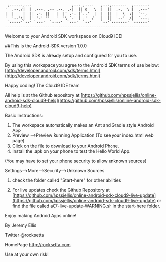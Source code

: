 
     ,-----.,--.                  ,--. ,---.   ,--.,------.  ,------.
    '  .--./|  | ,---. ,--.,--. ,-|  || o   \  |  ||  .-.  \ |  .---'
    |  |    |  || .-. ||  ||  |' .-. |`..'  |  |  ||  |  \  :|  `--, 
    '  '--'\|  |' '-' ''  ''  '\ `-' | .'  /   |  ||  '--'  /|  `---.
     `-----'`--' `---'  `----'  `---'  `--'    `--'`-------' `------'
    ----------------------------------------------------------------- 


Welcome to your Android SDK workspace on Cloud9 IDE!

##This is the Android-SDK version 1.0.0

The Android SDK is already setup and configured for you to use.

By using this workspace you agree to the Android SDK terms of use below:
[http://developer.android.com/sdk/terms.html](http://developer.android.com/sdk/terms.html)

Happy coding!
The Cloud9 IDE team

All help is at the Github repository at [https://github.com/hpssjellis/online-android-sdk-cloud9-help](https://github.com/hpssjellis/online-android-sdk-cloud9-help)

Basic Instructions:

1. The workspace automatically makes an Ant and Gradle style Android App
1. Preview -->Preview Running Application (To see your index.html web page)
1. Click on the file to download to your Android Phone. 
1. Install the .apk on your phone to test the Hello World App. 

(You may have to set your phone security to allow unknown sources)

Settings-->More-->Security-->Unknown Sources

1. check the folder called "Start-here" for other abilities

1. For live updates check the Github Repository at [https://github.com/hpssjellis/online-android-sdk-cloud9-live-update](https://github.com/hpssjellis/online-android-sdk-cloud9-live-update) or find the file called a07-live-update-WARNING.sh in the start-here folder.

Enjoy making Android Apps online!

By Jeremy Ellis

Twitter @rocksetta

HomePage http://rocksetta.com

Use at your own risk!
